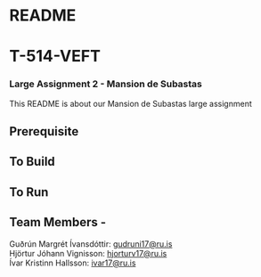 # README
# T-514-VEFT
### Large Assignment 2 - Mansion de Subastas
This README is about our Mansion de Subastas large assignment

## Prerequisite

## To Build

## To Run

## Team Members - 
Guðrún Margrét Ívansdóttir: gudruni17@ru.is  
Hjörtur Jóhann Vignisson: hjorturv17@ru.is  
Ívar Kristinn Hallsson: ivar17@ru.is   